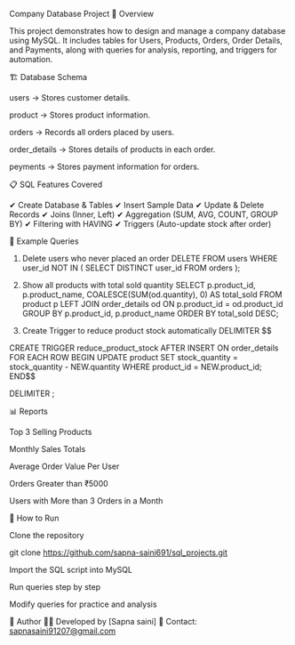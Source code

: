   Company Database Project
📌 Overview

This project demonstrates how to design and manage a company database using MySQL.
It includes tables for Users, Products, Orders, Order Details, and Payments, along with queries for analysis, reporting, and triggers for automation.

🏗 Database Schema

users → Stores customer details.

product → Stores product information.

orders → Records all orders placed by users.

order_details → Stores details of products in each order.

peyments → Stores payment information for orders.

📋 SQL Features Covered

✔ Create Database & Tables
✔ Insert Sample Data
✔ Update & Delete Records
✔ Joins (Inner, Left)
✔ Aggregation (SUM, AVG, COUNT, GROUP BY)
✔ Filtering with HAVING
✔ Triggers (Auto-update stock after order)

🔑 Example Queries
1. Delete users who never placed an order
DELETE FROM users
WHERE user_id NOT IN (
    SELECT DISTINCT user_id FROM orders
);

2. Show all products with total sold quantity
SELECT 
    p.product_id,
    p.product_name,
    COALESCE(SUM(od.quantity), 0) AS total_sold
FROM product p
LEFT JOIN order_details od 
    ON p.product_id = od.product_id
GROUP BY p.product_id, p.product_name
ORDER BY total_sold DESC;

3. Create Trigger to reduce product stock automatically
DELIMITER $$

CREATE TRIGGER reduce_product_stock
AFTER INSERT ON order_details
FOR EACH ROW
BEGIN
    UPDATE product
    SET stock_quantity = stock_quantity - NEW.quantity
    WHERE product_id = NEW.product_id;
END$$

DELIMITER ;

📊 Reports

Top 3 Selling Products

Monthly Sales Totals

Average Order Value Per User

Orders Greater than ₹5000

Users with More than 3 Orders in a Month

🚀 How to Run

Clone the repository

git clone https://github.com/sapna-saini691/sql_projects.git


Import the SQL script into MySQL

Run queries step by step

Modify queries for practice and analysis

📌 Author
👩‍💻 Developed by [Sapna saini]
📧 Contact: sapnasaini91207@gmail.com
